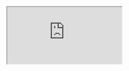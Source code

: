 <iframe src="https://www.youtube.com/embed/7Tok22qxPzQ" title="DOM, Shadow DOM, Virtual DOM"></iframe>
